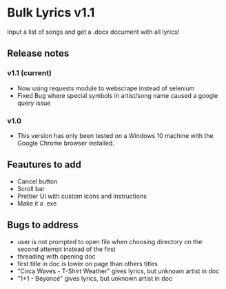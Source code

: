 # Bulk Lyrics v1.1
Input a list of songs and get a .docx document with all lyrics!

## Release notes
### v1.1 (current)
- Now using requests module to webscrape instead of selenium
- Fixed Bug where special symbols in artist/song name caused a google query issue

### v1.0
- This version has only been tested on a Windows 10 machine with the Google Chrome browser installed.

## Feautures to add
- Cancel button
- Scroll bar
- Prettier UI with custom icons and instructions
- Make it a .exe

## Bugs to address
- user is not prompted to open file when choosing directory on the second attempt
instead of the first
- threading with opening doc
- first title in doc is lower on page than others titles
- "Circa Waves - T-Shirt Weather" gives lyrics, but unknown artist in doc
- "1+1 - Beyoncé" gives lyrics, but unknown artist in doc